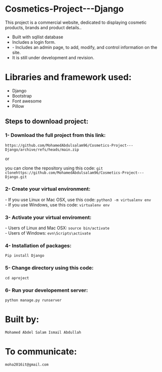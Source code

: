 # Cosmetics-Project---Django
This project is a commercial website, dedicated to displaying cosmetic products, brands and product details..
<ul>
    <li>Built with sqllist database </li>
    <li>Includes a login form.</li>
    <li>- Includes an admin page, to add, modify, and control information on the site.</li>
    <li>It is still under development and revision.</li>
</ul>

# Libraries and framework used:
<ul>
    <li>Django </li>
    <li>Bootstrap</li>
    <li>Font awesome</li>
    <li>Pillow</li>
</ul>


<h2>Steps to download project:</h2>
<h3>1- Download the full project from this link:</h3>
<code>https://github.com/MohamedAbdulsalam96/Cosmetics-Project---Django/archive/refs/heads/main.zip</code>

or

you can clone the repository using this code:
<code>git clonehttps://github.com/MohamedAbdulsalam96/Cosmetics-Project---Django.git</code>


<h3>2- Create your virtual environment:</h3>
- If you use Linux or Mac OSX, use this code:
<code>python3 -m virtualenv env </code>
<br>
- If you use Windows, use this code:
<code>virtualenv env </code>

<h3>3- Activate your virtual enviroment:</h3>
- Users of Linux  and Mac OSX:
<code>source bin/activate</code>
<br>
- Users of Windows:
<code>evn\Scripts\activate</code>


<h3>4- Installation of packages: </h3>
<code>Pip install Django</code>

<h3>5- Change directory using this code: </h3>
<code>cd aproject</code>

<h3>6- Run your developement server:</h3>
<code>python manage.py runserver</code>

# Built by: 
    Mohamed Abdel Salam Ismail Abdullah

# To communicate:
    moha2016it@gmail.com
